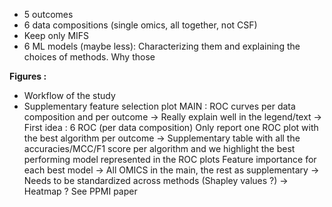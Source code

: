 - 5 outcomes
- 6 data compositions (single omics, all together, not CSF)
- Keep only MIFS
- 6 ML models (maybe less): Characterizing them and explaining the choices of methods. Why those

**Figures :**
- Workflow of the study
- Supplementary feature selection plot
MAIN : ROC curves per data composition and per outcome
  -> Really explain well in the legend/text
  -> First idea : 6 ROC (per data composition) Only report one ROC plot with the best algorithm per outcome
  -> Supplementary table with all the accuracies/MCC/F1 score per algorithm and we highlight the best performing model represented in the ROC plots
Feature importance for each best model
 -> All OMICS in the main, the rest as supplementary
 -> Needs to be standardized across methods (Shapley values ?)
 -> Heatmap ? See PPMI paper